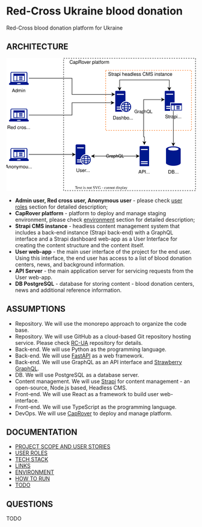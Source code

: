 # Red-Cross Ukraine blood donation

Red-Cross blood donation platform for Ukraine

## ARCHITECTURE

![RC-UI-ARCHITECTURE](docs/diagram/rc-ua-architecture.drawio.svg)

- **Admin user, Red cross user, Anonymous user** - please check [user roles](docs/002-user-roles.md) section for detailed description;
- **CapRover platform** - platform to deploy and manage staging environment, please check [environment](docs/005-environment.md) section for detailed description;
- **Strapi CMS instance** - headless content management system that includes a back-end instance (Strapi back-end) with a GraphQL interface and a Strapi dashboard web-app as a User Interface for creating the content structure and the content itself.
- **User web-app** - the main user interface of the project for the end user. Using this interface, the end user has access to a list of blood donation centers, news, and background information.
- **API Server** - the main application server for servicing requests from the User web-app.
- **DB PostgreSQL** - database for storing content - blood donation centers, news and additional reference information.

## ASSUMPTIONS

- Repository. We will use the monorepo approach to organize the code base.
- Repository. We will use GitHub as a cloud-based Git repository hosting service. Please check [RC-UA](git@github.com:mrPronin/rc-ua.git) repository for details.
- Back-end. We will use Python as the programming language.
- Back-end. We will use [FastAPI](https://github.com/tiangolo/fastapi) as a web framework.
- Back-end. We will use GraphQL as an API interface and [Strawberry GraphQL](https://github.com/strawberry-graphql/strawberry).
- DB. We will use PostgreSQL as a database server.
- Content management. We will use [Strapi](https://docs.strapi.io) for content management - an open-source, Node.js based, Headless CMS.
- Front-end. We will use React as a framework to build user web-interface.
- Front-end. We will use TypeScript as the programming language.
- DevOps. We will use [CapRover](https://caprover.com) to deploy and manage platform.

## DOCUMENTATION

- [PROJECT SCOPE AND USER STORIES](docs/001-project-scope-user-stories.md)
- [USER ROLES](docs/002-user-roles.md)
- [TECH STACK](docs/003-techstack.md)
- [LINKS](docs/004-links.md)
- [ENVIRONMENT](docs/005-environment.md)
- [HOW TO RUN](docs/006-how-to-run.md)
- [TODO](docs/007-todo.md)

## QUESTIONS

TODO
